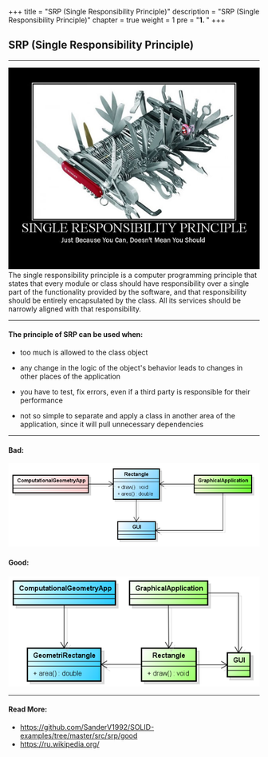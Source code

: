 +++
title = "SRP (Single Responsibility Principle)"
description = "SRP (Single Responsibility Principle)"
chapter = true
weight = 1
pre = "<b>1. </b>"
+++

## SRP (Single Responsibility Principle)
---
![srp](srp.jpg)
The single responsibility principle is a computer programming principle that states that every module or class should have responsibility over a single part of the functionality provided by the software, and that responsibility should be entirely encapsulated by the class. All its services should be narrowly aligned with that responsibility.

---

#### The principle of SRP can be used when:
- too much is allowed to the class object

- any change in the logic of the object's behavior leads to changes in other places of the application

- you have to test, fix errors, even if a third party is responsible for their performance

- not so simple to separate and apply a class in another area of the application, since it will pull unnecessary dependencies

---

#### Bad:
![srp_wrong_design](srp_wrong_design.png)

#### Good:
![srp_design](srp_design.png)

---
#### Read More:
- https://github.com/SanderV1992/SOLID-examples/tree/master/src/srp/good
- <a href="https://ru.wikipedia.org/wiki/%D0%9F%D1%80%D0%B8%D0%BD%D1%86%D0%B8%D0%BF_%D0%B5%D0%B4%D0%B8%D0%BD%D1%81%D1%82%D0%B2%D0%B5%D0%BD%D0%BD%D0%BE%D0%B9_%D0%BE%D1%82%D0%B2%D0%B5%D1%82%D1%81%D1%82%D0%B2%D0%B5%D0%BD%D0%BD%D0%BE%D1%81%D1%82%D0%B8">https://ru.wikipedia.org/</a>
